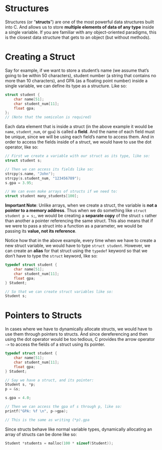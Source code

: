 # Structures

Structures (or “**structs**”) are one of the most powerful data structures built into C. And allows us to store **multiple elements of data of any type** inside a single variable. If you are familiar with any object-oriented paradigms, this is the closest data structure that gets to an object (but without methods).

# Creating a Struct

Say for example, if we want to store a student’s name (we assume that’s going to be within 50 characters), student number (a string that contains no more than 10 characters), and GPA (as a floating point number) inside a single variable, we can define its type as a structure. Like so:

```c
struct student {
    char name[51];
    char student_num[11];
    float gpa;
};
// (Note that the semicolon is required)
```

Each data element that is inside a struct (in the above example it would be `name`, `student_num`, or `gpa`) is called a **field**. And the name of each field must be unique, since we will be using each field’s name to access them. And in order to access the fields inside of a struct, we would have to use the dot operator, like so:

```c
// First we create a variable with our struct as its type, like so:
struct student s;

// Then we can access its fields like so:
strcpy(s.name, "John");
strcpy(s.student_num, "123456789");
s.gpa = 3.95;

// We can even make arrays of structs if we need to:
struct student many_students[100];
```

**Important Note**: Unlike arrays, when we create a struct, the variable is **not a pointer to a memory address**. Thus when we do something like `struct student p = s;`, we would be creating a **separate copy** of the struct `s` rather than another a pointer referencing the same struct. This also means that if we were to pass a struct into a function as a parameter, we would be passing its **value, not its reference**.

Notice how that in the above example, every time when we have to create a new struct variable, we would have to type `struct student`. However, we can create an **alias** for that struct using the `typedef` keyword so that we don’t have to type the `struct` keyword, like so:

```c
typedef struct student {
    char name[51];
    char student_num[11];
    float gpa;
} Student;

// So that we can create struct variables like so:
Student s;
```

# Pointers to Structs

In cases where we have to dynamically allocate structs, we would have to use them through pointers to structs. And since dereferencing and then using the dot operator would be too tedious, C provides the arrow operator `->` to access the fields of a struct using its pointer.

```c
typedef struct student {
    char name[51];
    char student_num[11];
    float gpa;
} Student;

// Say we have a struct, and its pointer:
Student s, *p;
p = &s;

s.gpa = 4.0;

// Then we can access the gpa of s through p, like so:
printf("GPA: %f \n", p->gpa);

// This is the same as writing (*p).gpa
```

Since structs behave like normal variable types, dynamically allocating an array of structs can be done like so:

```c
Student *students = malloc(100 * sizeof(Student));
```